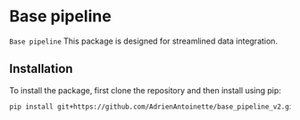 # Base pipeline

`Base pipeline` This package is designed for streamlined data integration. 


## Installation
To install the package, first clone the repository and then install using pip:

```bash
pip install git+https://github.com/AdrienAntoinette/base_pipeline_v2.git
